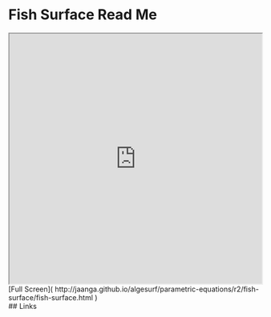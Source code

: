 Fish Surface Read Me
===

<iframe src='http://jaanga.github.io/algesurf/parametric-equations/r2/fish-surface/fish-surface.html' width=100% height=500px >
There is an `iframe` here. It is not visible when viewed on github.com/algesurf. To view, please see 'Project Links' below.
</iframe>
[Full Screen]( http://jaanga.github.io/algesurf/parametric-equations/r2/fish-surface/fish-surface.html )
<br>
## Links 
<http://www.3d-meier.de/tut3/Seite47.html>  
